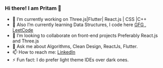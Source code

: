 ### Hi there! I am Pritam 👋

- 🔭 I’m currently working on Three.js|Flutter| React.js | CSS |C++
- 🌱 Also I’m currently learning Data Structures, I code here <a href="https://auth.geeksforgeeks.org/user/pritamk47"> GFG </a>, <a href="https://leetcode.com/Pritamk47/"> LeetCode </a>
- 👯 I’m looking to collaborate on front-end projects Preferably React.js and Three.js
- 💬 Ask me about Algorithms, Clean Design, ReactJs, Flutter.
- 📫 How to reach me: <a href="https://www.linkedin.com/in/pritam-kushwah-146102192/"> LinkedIn </a>
- ⚡ Fun fact: I do prefer light theme IDEs over dark ones.





